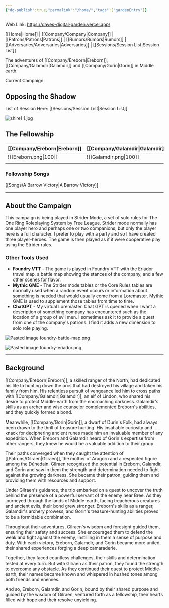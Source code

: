 ```yaml
---
{"dg-publish":true,"permalink":"/home/","tags":["gardenEntry"]}
---
```


Web Link: https://daves-digital-garden.vercel.app/

[[Home\|Home]] | [[Company/Company\|Company]] | [[Patrons/Patrons\|Patrons]] | [[Rumors/Rumors\|Rumors]] | [[Adversaries/Adversaries\|Adversaries]] | [[Sessions/Session List\|Session List]]

The adventures of [[Company/Ereborn\|Ereborn]], [[Company/Galamdir\|Galamdir]] and [[Company/Gorin\|Gorin]] in Middle earth.

Current Campaign: 
## Opposing the Shadow

List of Session Here: [[Sessions/Session List\|Session List]]

![shire1 1.jpg](/img/user/zz_assetts/shire1%201.jpg)

## The Fellowship
| [[Company/Ereborn\|Ereborn]] | [[Company/Galamdir\|Galamdir]] | [[Company/Gorin\|Gorin]] |
| ---- | ---- | ---- |
| ![[Ereborn.png\|100]] | ![[Galamdir.png\|100]] | ![[Gorin.png\|100]] |
|  |  |  |
### Fellowship Songs
[[Songs/A Barrow Victory\|A Barrow Victory]]

-----
## About the Campaign
This campaign is being played in Strider Mode, a set of solo rules for The One Ring Roleplaying System by Free League. Strider mode normally has one player hero and perhaps one or two companions, but only the player here is a full character. I prefer to play with a party and so I have created three player-heroes. The game is then played as if it were cooperative play using the Strider rules.

### Other Tools Used

- **Foundry VTT** - The game is played in Foundry VTT with the Eriador travel map, a battle map showing the stances of the company, and a few other scenes for flavor. 
- **Mythic GME** - The Strider mode tables or the Core Rules tables are normally used when a random event occurs or information about something is needed that would usually come from a Loremaster. Mythic GME is used to supplement those tables from time to time.
- **ChatGPT** - My virtual Loremaster. Chat GPT is queried when I want a description of something company has encountered such as the location of a group of evil men. I sometimes ask it to provide a quest from one of the company's patrons. I find it adds a new dimension to solo role playing.

![Pasted image foundry-battle-map.png](/img/user/zz_assetts/Pasted%20image%20foundry-battle-map.png)

![Pasted image foundry-eriador.png](/img/user/zz_assetts/Pasted%20image%20foundry-eriador.png)

------
## Background
[[Company/Ereborn\|Ereborn]], a skilled ranger of the North, had dedicated his life to hunting down the orcs that had destroyed his village and taken his family from him. His relentless pursuit of vengeance led him to cross paths with [[Company/Galamdir\|Galamdir]], an elf of Lindon, who shared his desire to protect Middle-earth from the encroaching darkness. Galamdir's skills as an archer and wise counselor complemented Ereborn's abilities, and they quickly formed a bond.

Meanwhile, [[Company/Gorin\|Gorin]], a dwarf of Durin's Folk, had always been drawn to the thrill of treasure hunting. His insatiable curiosity and knack for deciphering ancient runes made him an invaluable member of any expedition. When Ereborn and Galamdir heard of Gorin's expertise from other rangers, they knew he would be a valuable addition to their group.

Their paths converged when they caught the attention of [[Patrons/Gilraen\|Gilraen]], the mother of Aragorn and a respected figure among the Dúnedain. Gilraen recognized the potential in Ereborn, Galamdir, and Gorin and saw in them the strength and determination needed to fight against the growing darkness. She became their patron, guiding them and providing them with resources and support.

Under Gilraen's guidance, the trio embarked on a quest to uncover the truth behind the presence of a powerful servant of the enemy near Bree. As they journeyed through the lands of Middle-earth, facing treacherous creatures and ancient evils, their bond grew stronger. Ereborn's skills as a ranger, Galamdir's archery prowess, and Gorin's treasure-hunting abilities proved to be a formidable combination.

Throughout their adventures, Gilraen's wisdom and foresight guided them, ensuring their safety and success. She encouraged them to defend the weak and fight against the enemy, instilling in them a sense of purpose and duty. With each victory, Ereborn, Galamdir, and Gorin became more united, their shared experiences forging a deep camaraderie.

Together, they faced countless challenges, their skills and determination tested at every turn. But with Gilraen as their patron, they found the strength to overcome any obstacle. As they continued their quest to protect Middle-earth, their names became known and whispered in hushed tones among both friends and enemies.

And so, Ereborn, Galamdir, and Gorin, bound by their shared purpose and guided by the wisdom of Gilraen, ventured forth as a fellowship, their hearts filled with hope and their resolve unyielding.